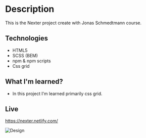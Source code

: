 # Description 
This is the Nexter project create with Jonas Schmedtmann course. 

## Technologies 
* HTML5
* SCSS (BEM)
* npm & npm scripts
* Css grid

## What I'm learned? 
* In this project I'm learned primarily css grid. 

## Live
https://nexter.netlify.com/

![Design](https://i.ibb.co/HTvyrL8/nexter.png)
